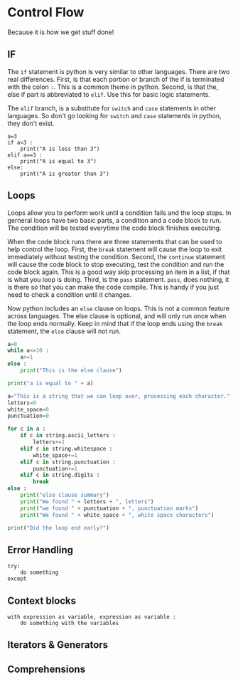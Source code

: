 # Control Flow
Because it is how we get stuff done!

## IF
The `if` statement is python is very similar to other languages. There are two real differences.
First, is that each portion or branch of the if is terminated with the colon `:`. This is a common theme 
in python. Second, is that the, else if part is abbreviated to `elif`. Use this for basic logic statements.

The `elif` branch, is a substitute for `switch` and `case` statements in other languages. So don't go
looking for `switch` and `case` statements in python, they don't exist.

```
a=3
if a<3 :
    print("A is less than 3")
elif a==3 :
    print("A is equal to 3")
else:
    print("A is greater than 3")
```

## Loops
Loops allow you to perform work until a condition fails and the loop stops. In gerneral loops have two basic parts,
a condition and a code block to run. The condition will be tested everytime the code block finishes executing. 

When the code block runs there are three statements that can be used to help control the loop. First, the `break`
statement will cause the loop to exit immediately without testing the condition. Second, the `continue` statement 
will cause the code block to stop executing, test the condition and run the code block again. This is a good way
skip processing an item in a list, if that is what you loop is doing. Third, is the `pass` statement. `pass`, does
nothing, it is there so that you can make the code compile. This is handy if you just need to check a condition
until it changes.

Now python includes an `else` clause on loops. This is not a common feature across languages. The else clause is 
optional, and will only run once when the loop ends normally. Keep in mind that if the loop ends using the `break`
statement, the `else` clause will not run.

``` Python
a=0
while a<=10 :
    a+=1
else :
    print("This is the else clause")

print("a is equal to " + a)
```

``` Python
a="This is a string that we can loop over, processing each character."
letters=0
white_space=0
punctuation=0

for c in a :
    if c in string.ascii_letters :
        letters+=1
    elif c in string.whitespace :
        white_space+=1
    elif c in string.punctuation :
        punctuation+=1
    elif c in string.digits :
        break
else :
    print("else clause summary")
    print("We found " + letters + ", letters")
    print("we found " + punctuation + ", punctuation marks")
    print("We found " + white_space + ", white space characters")

print("Did the loop end early?")
```

## Error Handling
```
try:
    do something
except
```

## Context blocks
```
with expression as variable, expression as variable :
    do something with the variables
```


## Iterators & Generators

## Comprehensions
